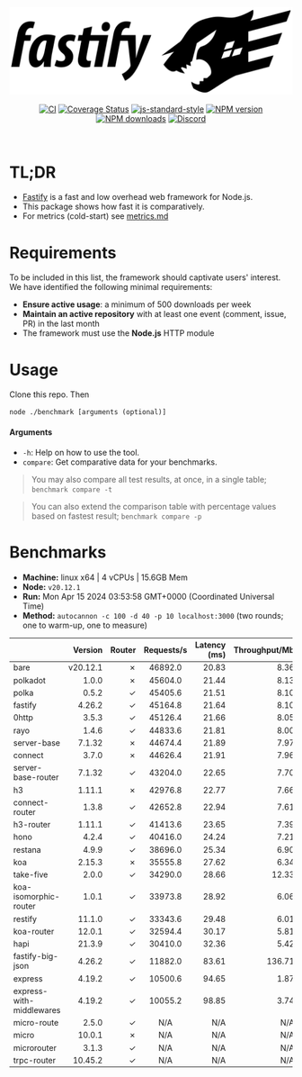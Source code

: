 <div align="center">
  <img src="https://github.com/fastify/graphics/raw/HEAD/fastify-landscape-outlined.svg" width="650" height="auto"/>
</div>

<div align="center">

[![CI](https://github.com/fastify/fastify/workflows/ci/badge.svg)](https://github.com/fastify/fastify/actions/workflows/ci.yml)
[![Coverage Status](https://coveralls.io/repos/github/fastify/fastify/badge.svg?branch=master)](https://coveralls.io/github/fastify/fastify?branch=master)
[![js-standard-style](https://img.shields.io/badge/code%20style-standard-brightgreen.svg?style=flat)](http://standardjs.com/)
[![NPM version](https://img.shields.io/npm/v/fastify.svg?style=flat)](https://www.npmjs.com/package/fastify)
[![NPM downloads](https://img.shields.io/npm/dm/fastify.svg?style=flat)](https://www.npmjs.com/package/fastify) [![Discord](https://img.shields.io/discord/725613461949906985)](https://discord.gg/fastify)

</div>
<br />

# TL;DR

* [Fastify](https://github.com/fastify/fastify) is a fast and low overhead web framework for Node.js.
* This package shows how fast it is comparatively.
* For metrics (cold-start) see [metrics.md](./METRICS.md)

# Requirements

To be included in this list, the framework should captivate users' interest. We have identified the following minimal requirements:
- **Ensure active usage**: a minimum of 500 downloads per week
- **Maintain an active repository** with at least one event (comment, issue, PR) in the last month
- The framework must use the **Node.js** HTTP module

# Usage

Clone this repo. Then 

```
node ./benchmark [arguments (optional)]
```

#### Arguments

* `-h`: Help on how to use the tool.
* `compare`: Get comparative data for your benchmarks.

> You may also compare all test results, at once, in a single table; `benchmark compare -t`

> You can also extend the comparison table with percentage values based on fastest result; `benchmark compare -p`
# Benchmarks

* __Machine:__ linux x64 | 4 vCPUs | 15.6GB Mem
* __Node:__ `v20.12.1`
* __Run:__ Mon Apr 15 2024 03:53:58 GMT+0000 (Coordinated Universal Time)
* __Method:__ `autocannon -c 100 -d 40 -p 10 localhost:3000` (two rounds; one to warm-up, one to measure)

|                          | Version  | Router | Requests/s | Latency (ms) | Throughput/Mb |
| :--                      | --:      | --:    | :-:        | --:          | --:           |
| bare                     | v20.12.1 | ✗      | 46892.0    | 20.83        | 8.36          |
| polkadot                 | 1.0.0    | ✗      | 45604.0    | 21.44        | 8.13          |
| polka                    | 0.5.2    | ✓      | 45405.6    | 21.51        | 8.10          |
| fastify                  | 4.26.2   | ✓      | 45164.8    | 21.64        | 8.10          |
| 0http                    | 3.5.3    | ✓      | 45126.4    | 21.66        | 8.05          |
| rayo                     | 1.4.6    | ✓      | 44833.6    | 21.81        | 8.00          |
| server-base              | 7.1.32   | ✗      | 44674.4    | 21.89        | 7.97          |
| connect                  | 3.7.0    | ✗      | 44626.4    | 21.91        | 7.96          |
| server-base-router       | 7.1.32   | ✓      | 43204.0    | 22.65        | 7.70          |
| h3                       | 1.11.1   | ✗      | 42976.8    | 22.77        | 7.66          |
| connect-router           | 1.3.8    | ✓      | 42652.8    | 22.94        | 7.61          |
| h3-router                | 1.11.1   | ✓      | 41413.6    | 23.65        | 7.39          |
| hono                     | 4.2.4    | ✓      | 40416.0    | 24.24        | 7.21          |
| restana                  | 4.9.9    | ✓      | 38696.0    | 25.34        | 6.90          |
| koa                      | 2.15.3   | ✗      | 35555.8    | 27.62        | 6.34          |
| take-five                | 2.0.0    | ✓      | 34290.0    | 28.66        | 12.33         |
| koa-isomorphic-router    | 1.0.1    | ✓      | 33973.8    | 28.92        | 6.06          |
| restify                  | 11.1.0   | ✓      | 33343.6    | 29.48        | 6.01          |
| koa-router               | 12.0.1   | ✓      | 32594.4    | 30.17        | 5.81          |
| hapi                     | 21.3.9   | ✓      | 30410.0    | 32.36        | 5.42          |
| fastify-big-json         | 4.26.2   | ✓      | 11882.0    | 83.61        | 136.71        |
| express                  | 4.19.2   | ✓      | 10500.6    | 94.65        | 1.87          |
| express-with-middlewares | 4.19.2   | ✓      | 10055.2    | 98.85        | 3.74          |
| micro-route              | 2.5.0    | ✓      | N/A        | N/A          | N/A           |
| micro                    | 10.0.1   | ✗      | N/A        | N/A          | N/A           |
| microrouter              | 3.1.3    | ✓      | N/A        | N/A          | N/A           |
| trpc-router              | 10.45.2  | ✓      | N/A        | N/A          | N/A           |
